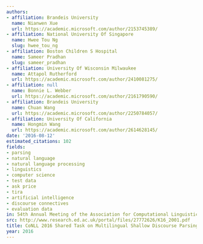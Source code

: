```yaml
---
authors:
- affiliation: Brandeis University
  name: Nianwen Xue
  url: https://academic.microsoft.com/author/2153745389/
- affiliation: National University Of Singapore
  name: Hwee Tou Ng
  slug: hwee_tou_ng
- affiliation: Boston Children S Hospital
  name: Sameer Pradhan
  slug: sameer_pradhan
- affiliation: University Of Wisconsin Milwaukee
  name: Attapol Rutherford
  url: https://academic.microsoft.com/author/2410081275/
- affiliation: null
  name: Bonnie L. Webber
  url: https://academic.microsoft.com/author/2161790590/
- affiliation: Brandeis University
  name: Chuan Wang
  url: https://academic.microsoft.com/author/2250784057/
- affiliation: University Of California
  name: Hongmin Wang
  url: https://academic.microsoft.com/author/2614628145/
date: '2016-08-12'
estimated_citations: 102
fields:
- parsing
- natural language
- natural language processing
- linguistics
- computer science
- test data
- ask price
- tira
- artificial intelligence
- discourse connectives
- evaluation data
in: 54th Annual Meeting of the Association for Computational Linguistics
src: http://www.research.ed.ac.uk/portal/files/27772626/K16_2001.pdf
title: CoNLL 2016 Shared Task on Multilingual Shallow Discourse Parsing
year: 2016
---
```

